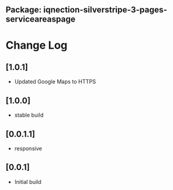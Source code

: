## Package: iqnection-silverstripe-3-pages-serviceareaspage
# Change Log


## [1.0.1]
- Updated Google Maps to HTTPS

## [1.0.0]
- stable build

## [0.0.1.1]
- responsive

## [0.0.1]
- Initial build